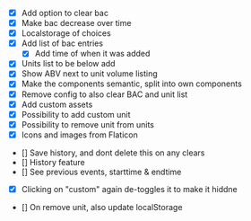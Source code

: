 - [x] Add option to clear bac
- [x] Make bac decrease over time
- [x] Localstorage of choices
- [x] Add list of bac entries
  - [x] Add time of when it was added
- [x] Units list to be below add
- [x] Show ABV next to unit volume listing
- [x] Make the components semantic, split into own components
- [x] Remove config to also clear BAC and unit list
- [x] Add custom assets
- [x] Possibility to add custom unit
- [x] Possibility to remove unit from units
- [x] Icons and images from Flaticon
- [] Save history, and dont delete this on any clears
- [] History feature
- [] See previous events, starttime & endtime
- [x] Clicking on "custom" again de-toggles it to make it hiddne
- [] On remove unit, also update localStorage
